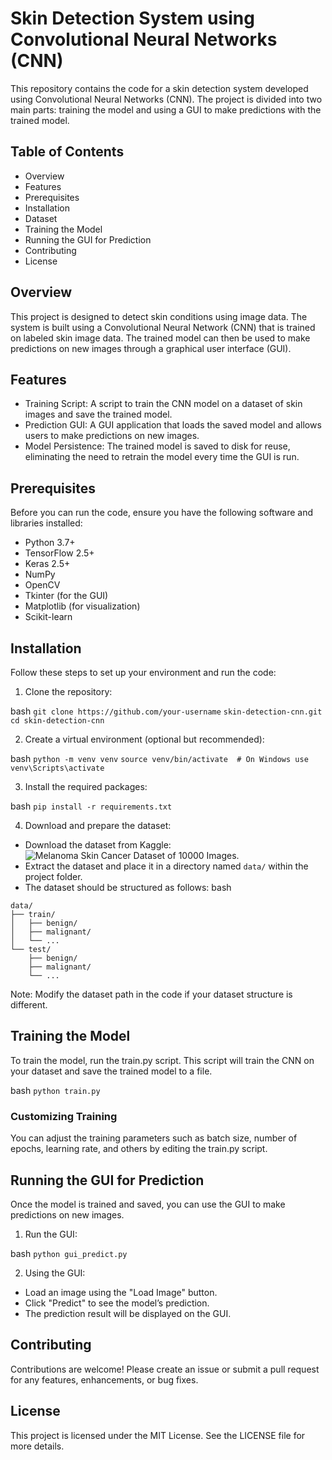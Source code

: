 # Skin Detection System using Convolutional Neural Networks (CNN)
This repository contains the code for a skin detection system developed using Convolutional Neural Networks (CNN). The project is divided into two main parts: training the model and using a GUI to make predictions with the trained model.

## Table of Contents
- Overview
- Features
- Prerequisites
- Installation
- Dataset
- Training the Model
- Running the GUI for Prediction
- Contributing
- License

## Overview
This project is designed to detect skin conditions using image data. The system is built using a Convolutional Neural Network (CNN) that is trained on labeled skin image data. The trained model can then be used to make predictions on new images through a graphical user interface (GUI).

## Features
- Training Script: A script to train the CNN model on a dataset of skin images and save the trained model.
- Prediction GUI: A GUI application that loads the saved model and allows users to make predictions on new images.
- Model Persistence: The trained model is saved to disk for reuse, eliminating the need to retrain the model every time the GUI is run.

## Prerequisites
Before you can run the code, ensure you have the following software and libraries installed:

- Python 3.7+
- TensorFlow 2.5+
- Keras 2.5+
- NumPy
- OpenCV
- Tkinter (for the GUI)
- Matplotlib (for visualization)
- Scikit-learn

## Installation
Follow these steps to set up your environment and run the code:

1. Clone the repository:

bash
`git clone https://github.com/your-username`
`skin-detection-cnn.git`
`cd skin-detection-cnn`


2. Create a virtual environment (optional but recommended):

bash
`python -m venv venv`
`source venv/bin/activate  # On Windows use` `venv\Scripts\activate`

3. Install the required packages:

bash
`pip install -r requirements.txt`

4. Download and prepare the dataset:

- Download the dataset from Kaggle: ![Melanoma Skin Cancer Dataset of 10000 Images.](https://www.kaggle.com/datasets/hasnainjaved/melanoma-skin-cancer-dataset-of-10000-images)
- Extract the dataset and place it in a directory named `data/` within the project folder.
- The dataset should be structured as follows:
bash
```
data/
├── train/
│   ├── benign/
│   ├── malignant/
│   └── ...
└── test/
    ├── benign/
    ├── malignant/
    └── ...
```
Note: Modify the dataset path in the code if your dataset structure is different.

## Training the Model
To train the model, run the train.py script. This script will train the CNN on your dataset and save the trained model to a file.

bash
`python train.py`

### Customizing Training
You can adjust the training parameters such as batch size, number of epochs, learning rate, and others by editing the train.py script.

## Running the GUI for Prediction
Once the model is trained and saved, you can use the GUI to make predictions on new images.

1. Run the GUI:

bash
`python gui_predict.py`

2. Using the GUI:

- Load an image using the "Load Image" button.
- Click "Predict" to see the model’s prediction.
- The prediction result will be displayed on the GUI.

## Contributing
Contributions are welcome! Please create an issue or submit a pull request for any features, enhancements, or bug fixes.

## License
This project is licensed under the MIT License. See the LICENSE file for more details.
